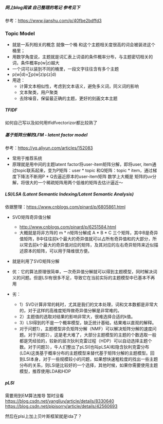 ##### 网上blog阅读 自己整理的笔记 参考见下
参考：https://www.jianshu.com/p/40fbe2bdffd3

### Topic Model
* 就是一系列相关的概念 就像一个桶 和这个主题相关度很高的词会被装进这个桶里； 
* 用数学角度说，主题就是词汇表上词语的条件概率分布，与主题密切相关的词，条件概率p(w|z)越大
* 一个词可以装到不同的桶里，一段文字往往含有多个主题
* p(w|d)=∑p(w|z)p(z|d) 
* 用途：
    * 计算文本相似性，考虑到文本语义，避免多义词，同义词的影响
    * 文本聚类，用户聚类
    * 去除噪音，保留最正确的主题，更好的刻画文本主题
          
##### TFIDF
如何自己写以及如何用tfidfvectorizor都比较熟了

##### 基于矩阵分解的LFM - latent factor model
参考：https://yq.aliyun.com/articles/152083
* 常用于推荐系统
* 原理就是用中间的主题latent factor将user-item矩阵分解，即将user, item通过topic联系起来，变为P矩阵：user * topic 和Q矩阵：topic * item，通过梯度下降法不断用P * Q去逼近原本的user-item矩阵 数学上大概是 矩阵的uv分解，将很大的一个稀疏矩阵用两个低维的矩阵去估计逼近～

##### LSI/LSA   (Latent Semantic Indexing/Latent Semantic Analysis)
依据整理：https://www.cnblogs.com/pinard/p/6805861.html

* SVD矩阵奇异值分解
    * http://www.cnblogs.com/pinard/p/6251584.html
    * 大概就是将非方阵的 m * n矩阵分解成 A * B * C 三个矩阵，其中B是奇异值矩阵，B中往往前k个最大的奇异值就可以占所有奇异值和的大部分，所以常去前k个最大的奇异值对应的矩阵，及其对应的左右奇异矩阵来近似描述原本的矩阵，可以用于降维很方便。

* 就是利用了SVD矩阵分解
* 优：它的算法原理很简单，一次奇异值分解就可以得到主题模型，同时解决词义的问题。但是LSI有很多不足，导致它在当前实际的主题模型中已基本不再用
* 劣：
    * 1）SVD计算非常的耗时，尤其是我们的文本处理，词和文本数都是非常大的，对于这样的高维度矩阵做奇异值分解是非常难的。
    * 2）主题值的选取对结果的影响非常大，很难选择合适的k值。
    * 3）LSI得到的不是一个概率模型，缺乏统计基础，结果难以直观的解释。
    * 对于问题1），主题模型非负矩阵分解（NMF）可以解决矩阵分解的速度问题。对于问题2），这是老大难了，大部分主题模型的主题的个数选取一般都是凭经验的，较新的层次狄利克雷过程（HDP）可以自动选择主题个数。对于问题3），牛人们整出了pLSI(也叫pLSA)和隐含狄利克雷分布(LDA)这类基于概率分布的主题模型来替代基于矩阵分解的主题模型。回到LSI本身，对于一些规模较小的问题，如果想快速粗粒度的找出一些主题分布的关系，则LSI是比较好的一个选择，其他时候，如果你需要使用主题模型，推荐使用LDA和HDP
    
    
##### pLSI
需要用到EM算法推导 暂时没看
https://blog.csdn.net/yangliuy/article/details/8330640
https://blog.csdn.net/pipisorry/article/details/42560693

然后在plsi上加上贝叶斯框架就是lda了？
    
   
    
















